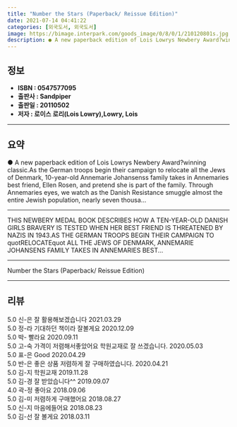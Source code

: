 ```yaml
---
title: "Number the Stars (Paperback/ Reissue Edition)"
date: 2021-07-14 04:41:22
categories: [외국도서, 외국도서]
image: https://bimage.interpark.com/goods_image/0/8/0/1/210120801s.jpg
description: ● A new paperback edition of Lois Lowrys Newbery Award?winning classic.As the German troops begin their campaign to relocate all the Jews of Denmark, 10-year-o
---
```


## **정보**

- **ISBN : 0547577095**
- **출판사 : Sandpiper**
- **출판일 : 20110502**
- **저자 : 로이스 로리(Lois Lowry),Lowry, Lois**

------



## **요약**

●  A new paperback edition of Lois Lowrys Newbery Award?winning classic.As the German troops begin their campaign to relocate all the Jews of Denmark, 10-year-old Annemarie Johansenss family takes in Annemaries best friend, Ellen Rosen, and pretend she is part of the family. Through Annemaries eyes, we watch as the Danish Resistance smuggle almost the entire Jewish population, nearly seven thousa...

------

THIS NEWBERY MEDAL BOOK DESCRIBES HOW A TEN-YEAR-OLD DANISH GIRLS BRAVERY IS TESTED WHEN HER BEST FRIEND IS THREATENED BY NAZIS IN 1943.AS THE GERMAN TROOPS BEGIN THEIR CAMPAIGN TO quotRELOCATEquot ALL THE JEWS OF DENMARK, ANNEMARIE JOHANSENS FAMILY TAKES IN ANNEMARIES BEST... 

------


Number the Stars (Paperback/ Reissue Edition) 

------


## **리뷰** 

5.0 신-은 잘 활용해보겠습니다 2021.03.29 <br/>5.0 정-라 기대하던 책이라 잘볼게요 2020.12.09 <br/>5.0 박- 빨라요 2020.09.11 <br/>5.0 고-숙 가격이 저렴해서좋았어요 학원교재로 잘 쓰겠습니다. 2020.05.03 <br/>5.0 표-은 Good 2020.04.29 <br/>5.0 반-은 좋은 상품 저렴하게 잘 구매하였습니다. 2020.04.21 <br/>5.0 김-지 학원교재 2019.11.28 <br/>5.0 김-경 잘 받았습니다^^ 2019.09.07 <br/>4.0 곽-정 좋아요 2018.09.06 <br/>5.0 김-미 저렴하게 구매했어요 2018.08.27 <br/>5.0 신-지 마음에들어요 2018.08.23 <br/>5.0 김-선 잘 볼게요 2018.03.11 <br/>